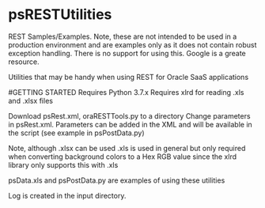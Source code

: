 # psRESTUtilities
REST Samples/Examples.  Note, these are not intended to be used in a production environment and are examples only as it does not contain robust exception handling.  There is no support for using this.   Google is a greate resource.  

Utilities that may be handy when using REST for Oracle SaaS applications

#GETTING STARTED
Requires Python 3.7.x
Requires xlrd for reading .xls and .xlsx files

Download psRest.xml, oraRESTTools.py to a directory
Change parameters in psRest.xml.  Parameters can be added in the XML and will be available in the script (see example in psPostData.py)

Note, although .xlsx can be used .xls is used in general but only required when converting background colors to a Hex RGB value since the xlrd library only supports this with .xls

psData.xls and psPostData.py are examples of using these utilities

Log is created in the input directory.

